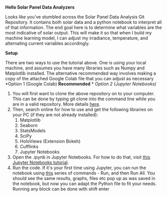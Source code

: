 **Hello Solar Panel Data Analyzers**

Looks like you've stumbled across the Solar Panel Data Analysis Git Repository. It contains both solar data and a python notebook to interpret all of that information. The end goal here is to determine what variables are the most indicative of solar output. This will make it so that when I build my machine learning model, I can adjust my irradiance, temperature, and alternating current variables accordingly.

**Setup**

There are two ways to use the tutorial above. One is using your local machine, and assumes you have many libraries such as Numpy and Matplotlib installed. The alternative recommended way involves making a copy of the attached Google Colab file that you can adjust as necessary
*Option 1 (Google Colab) **Recommended** *
*Option 2 (Jupyter Notebooks)*

1. You will first want to clone the above repository on to your computer. This can be done by typing git clone into the command line while you are in a valid repository. More details [here](https://docs.github.com/en/repositories/creating-and-managing-repositories/cloning-a-repository).
2. Then, search online for how to use and get the following libraries on your PC (if they are not already installed):
    1. Matplotlib
    2. Seaborn
    3. StatsModels
    4. SciPy
    5. HoloViews (Extension Bokeh)
    6. Cufflinks
    7. Jupyter Notebooks
3. Open the .ipynb in Jupyter Notebooks. For how to do that, visit [this Jupyter Notebooks tutorial](https://docs.jupyter.org/en/latest/running.html). 
4. Run the code. If it's your first time using Jupyter, you can run the notebook using [this](https://docs.qubole.com/en/latest/user-guide/notebooks-and-dashboards/notebooks/jupyter-notebooks/running-jupy-notebooks.html) series of commands - Run, and then Run All. You should see the same results, graphs, files etc pop up as was saved in the notebook, but now you can adapt the Python file to fit your needs. Running any block can be done with shift enter
    
